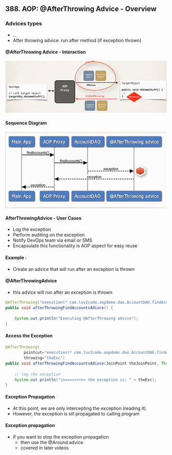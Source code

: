## 388. AOP: @AfterThrowing Advice - Overview

### Advices types 
* ... 
* After throwing advice: run after method (if exception thrown)

#### @AfterThrowing Advice - Interaction 
![img.png](img.png)

#### Sequence Diagram
![img_1.png](img_1.png)

#### AfterThrowingAdvice - User Cases
* Log the exception 
* Perform auditing on the exception 
* Notify DevOps team via email or SMS 
* Encapsulate this functionality is AOP aspect for easy reuse 

#### Example : 
* Create an advice that will run after an exception is thrown 

#### @AfterThrowingAdvice
* this advice will run after an exception is thrown 
```java
@AfterThrowing("execution(* com.luv2code.aopdemo.dao.AccountDAO.findAccounts(..))")
public void afterThrowingFindAccountsAdivce() {

    System.out.println("Executing @AfterThrowing advice");
}
```

#### Access the Exception 
```java
@AfterThrowing(
        pointcut="execution(* com.luv2code.aopdemo.dao.AccountDAO.findAccounts(..))",
        throwing="theExc")
public void afterThrowingFindAccountsAdivce(JoinPoint theJoinPoint, Throwable theExc) {
    
    // log the exception 
    System.out.println("\n====>>>>> the exception is: " + theExc);
}
```

#### Exception Propagation 
* At this point, we are only intercepting the exception (reading it)
* However, the exception is sill propagated to calling program

#### Exception propagation 
* if you want to stop the exception propagation 
  * then use the @Around advice
  * covered in later videos  
